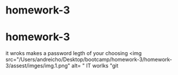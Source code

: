 # homework-3
# homework-3
it wroks makes a password legth of your choosing 
<img src="/Users/andreicho/Desktop/bootcamp/homework-3/homework-3/assest/imges/img.1.png" alt= " IT worlks "git 